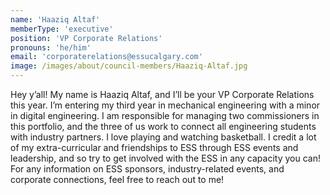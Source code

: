 ```yaml
---
name: 'Haaziq Altaf'
memberType: 'executive'
position: 'VP Corporate Relations'
pronouns: 'he/him'
email: 'corporaterelations@essucalgary.com'
image: /images/about/council-members/Haaziq-Altaf.jpg
---
```


Hey y’all! My name is Haaziq Altaf, and I’ll be your VP Corporate Relations this year. I’m entering my third year in mechanical engineering with a minor in digital engineering. I am responsible for managing two commissioners in this portfolio, and the three of us work to connect all engineering students with industry partners. I love playing and watching basketball. I credit a lot of my extra-curricular and friendships to ESS through ESS events and leadership, and so try to get involved with the ESS in any capacity you can! For any information on ESS sponsors, industry-related events, and corporate connections, feel free to reach out to me!